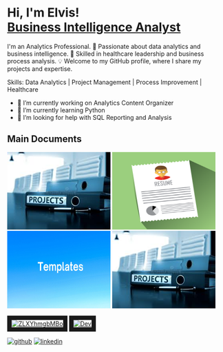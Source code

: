 <h1>Hi, I'm Elvis! <br/><a href="https://www.linkedin.com/in/elvisrodriguezr/">Business Intelligence Analyst</a></h1>



I'm an Analytics Professional. 🚀 Passionate about data analytics and business intelligence. 💼 Skilled in healthcare leadership and business process analysis. 💡 Welcome to my GitHub profile, where I share my projects and expertise.

Skills: Data Analytics | Project Management | Process Improvement | Healthcare

- 🔭 I’m currently working on Analytics Content Organizer 
- 🌱 I’m currently learning Python 
- 🤔 I’m looking for help with SQL Reporting and Analysis 
## Main Documents

[<img src='https://github.com/Erodfl/Erodfl/blob/main/Projects.jpeg' alt='Projects' width='240' height='180'>](https://github.com/Erodfl/Projects/blob/main/README.md)
[<img src='https://github.com/Erodfl/Erodfl/blob/main/Redumeimg.png' alt='Resume' width='240' height='180'>](https://github.com/Erodfl/Erodfl/blob/main/ElvisRodriguez_Resume(C05).pdf)
[<img src='https://github.com/Erodfl/Erodfl/blob/main/Template.jpg' alt='Projects' width='240' height='180'>](https://github.com/Erodfl/Projects/blob/main/README.md)
[<img src='https://github.com/Erodfl/Erodfl/blob/main/Projects.jpeg' alt='Projects' width='240' height='180'>](https://github.com/Erodfl/Projects/blob/main/README.md)

<a href="https://github.com/Erodfl/Erodfl/blob/main/ElvisRodriguez_Resume(C05).pdf" target="_blank"><img src="http://img.youtube.com/vi/7U5jjXEqwmI/0.jpg" 
alt="ZLXYhmgbMBo" width="240" height="180" border="10" /></a>
<a href="https://www.youtube.com/watch?v=KhGWbt1dAKQ" target="_blank"><img src="http://img.youtube.com/vi/7U5jjXEqwmI/0.jpg" 
alt="Dev" width="240" height="180" border="10" /></a>



[<img src='https://cdn.jsdelivr.net/npm/simple-icons@3.0.1/icons/github.svg' alt='github' height='40'>](https://github.com/Erodfl)  [<img src='https://cdn.jsdelivr.net/npm/simple-icons@3.0.1/icons/linkedin.svg' alt='linkedin' height='40'>](https://www.linkedin.com/in/elvisrodriguezr/)  


